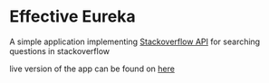 # Effective Eureka

A simple application implementing [Stackoverflow API](https://api.stackexchange.com/docs/advanced-search) for searching questions in stackoverflow

live version of the app can be found on [here](https://effective-eureka.herokuapp.com/)
